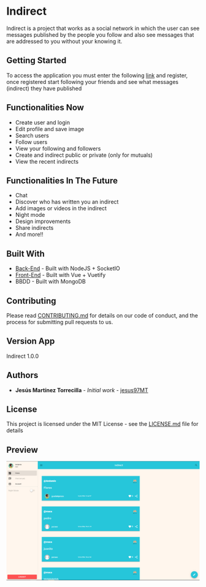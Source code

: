# Indirect

Indirect is a project that works as a social network in which the user can see messages published by the people you follow and also see messages that are addressed to you without your knowing it.

## Getting Started

To access the application you must enter the following [link](https://jesus97mt.github.io/indirect/) and register, once registered start following your friends and see what messages (indirect) they have published

## Functionalities Now

  * Create user and login
  * Edit profile and save image
  * Search users
  * Follow users
  * View your following and followers
  * Create and indirect public or private (only for mutuals)
  * View the recent indirects
  
  ## Functionalities In The Future

  * Chat
  * Discover who has written you an indirect
  * Add images or videos in the indirect
  * Night mode
  * Design improvements
  * Share indirects
  * And more!!


## Built With

* [Back-End](https://github.com/jesus97MT/back-indirect) - Built with NodeJS + SocketIO
* [Front-End](https://github.com/jesus97MT/front-indirect) - Built with Vue + Vuetify
* BBDD - Built with MongoDB

## Contributing

Please read [CONTRIBUTING.md](https://gist.github.com/PurpleBooth/b24679402957c63ec426) for details on our code of conduct, and the process for submitting pull requests to us.

## Version App

Indirect 1.0.0

## Authors

* **Jesús Martínez Torrecilla** - *Initial work* - [jesus97MT](https://github.com/jesus97MT)

## License

This project is licensed under the MIT License - see the [LICENSE.md](LICENSE.md) file for details


## Preview

![alt text](https://github.com/jesus97MT/front-indirect/blob/master/src/assets/feed%20desktop.PNG)
